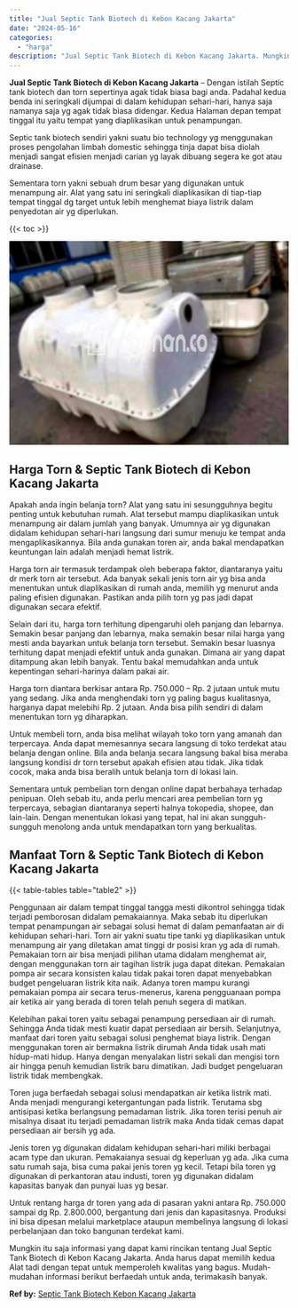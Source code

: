 ```yaml
---
title: "Jual Septic Tank Biotech di Kebon Kacang Jakarta"
date: "2024-05-16"
categories: 
  - "harga"
description: "Jual Septic Tank Biotech di Kebon Kacang Jakarta. Mungkin itu saja informasi yang dapat kami rincikan tentang Jual Septic Tank Biotech di Kebon Kacang Jakart..."
---
```


**Jual Septic Tank Biotech di Kebon Kacang Jakarta** – Dengan istilah Septic tank biotech dan torn sepertinya agak tidak biasa bagi anda. Padahal kedua benda ini seringkali dijumpai di dalam kehidupan sehari-hari, hanya saja namanya saja yg agak tidak biasa didengar. Kedua Halaman depan tempat tinggal itu yaitu tempat yang diaplikasikan untuk penampungan.

Septic tank biotech sendiri yakni suatu bio technology yg menggunakan proses pengolahan limbah domestic sehingga tinja dapat bisa diolah menjadi sangat efisien menjadi carian yg layak dibuang segera ke got atau drainase.

Sementara torn yakni sebuah drum besar yang digunakan untuk menampung air. Alat yang satu ini seringkali diaplikasikan di tiap-tiap tempat tinggal dg target untuk lebih menghemat biaya listrik dalam penyedotan air yg diperlukan.

{{< toc >}}

![Jual Septic Tank Biotech di Kebon Kacang Jakarta](/images/jual-bio-septictank-34.png)

## Harga Torn & Septic Tank Biotech di Kebon Kacang Jakarta

Apakah anda ingin belanja torn? Alat yang satu ini sesungguhnya begitu penting untuk kebutuhan rumah. Alat tersebut mampu diaplikasikan untuk menampung air dalam jumlah yang banyak. Umumnya air yg digunakan didalam kehidupan sehari-hari langsung dari sumur menuju ke tempat anda mengaplikasikannya. Bila anda gunakan toren air, anda bakal mendapatkan keuntungan lain adalah menjadi hemat listrik.

Harga torn air termasuk terdampak oleh beberapa faktor, diantaranya yaitu dr merk torn air tersebut. Ada banyak sekali jenis torn air yg bisa anda menentukan untuk diaplikasikan di rumah anda, memilih yg menurut anda paling efisien digunakan. Pastikan anda pilih torn yg pas jadi dapat digunakan secara efektif.

Selain dari itu, harga torn terhitung dipengaruhi oleh panjang dan lebarnya. Semakin besar panjang dan lebarnya, maka semakin besar nilai harga yang mesti anda bayarkan untuk belanja torn tersebut. Semakin besar luasnya terhitung dapat menjadi efektif untuk anda gunakan. Dimana air yang dapat ditampung akan lebih banyak. Tentu bakal memudahkan anda untuk kepentingan sehari-harinya dalam pakai air.

Harga torn diantara berkisar antara Rp. 750.000 – Rp. 2 jutaan untuk mutu yang sedang. Jika anda menghendaki torn yg paling bagus kualitasnya, harganya dapat melebihi Rp. 2 jutaan. Anda bisa pilih sendiri di dalam menentukan torn yg diharapkan.

Untuk membeli torn, anda bisa melihat wilayah toko torn yang amanah dan terpercaya. Anda dapat memesannya secara langsung di toko terdekat atau belanja dengan online. Bila anda belanja secara langsung bakal bisa meraba langsung kondisi dr torn tersebut apakah efisien atau tidak. Jika tidak cocok, maka anda bisa beralih untuk belanja torn di lokasi lain.

Sementara untuk pembelian torn dengan online dapat berbahaya terhadap penipuan. Oleh sebab itu, anda perlu mencari area pembelian torn yg terpercaya, sebagian diantaranya seperti halnya tokopedia, shopee, dan lain-lain. Dengan menentukan lokasi yang tepat, hal ini akan sungguh-sungguh menolong anda untuk mendapatkan torn yang berkualitas.

## Manfaat Torn & Septic Tank Biotech di Kebon Kacang Jakarta

{{< table-tables table="table2" >}}

Penggunaan air dalam tempat tinggal tangga mesti dikontrol sehingga tidak terjadi pemborosan didalam pemakaiannya. Maka sebab itu diperlukan tempat penampungan air sebagai solusi hemat di dalam pemanfaatan air di kehidupan sehari-hari. Torn air yakni suatu tipe tanki yg diaplikasikan untuk menampung air yang diletakan amat tinggi dr posisi kran yg ada di rumah. Pemakaian torn air bisa menjadi pilihan utama didalam menghemat air, dengan menggunakan torn air tagihan listrik juga dapat ditekan. Pemakaian pompa air secara konsisten kalau tidak pakai toren dapat menyebabkan budget pengeluaran listrik kita naik. Adanya toren mampu kurangi pemakaian pompa air secara terus-menerus, karena pengguanaan pompa air ketika air yang berada di toren telah penuh segera di matikan.

Kelebihan pakai toren yaitu sebagai penampung persediaan air di rumah. Sehingga Anda tidak mesti kuatir dapat persediaan air bersih. Selanjutnya, manfaat dari toren yaitu sebagai solusi penghemat biaya listrik. Dengan menggunakan toren air bermakna listrik dirumah Anda tidak usah mati hidup-mati hidup. Hanya dengan menyalakan listri sekali dan mengisi torn air hingga penuh kemudian listrik baru dimatikan. Jadi budget pengeluaran listrik tidak membengkak.

Toren juga berfaedah sebagai solusi mendapatkan air ketika listrik mati. Anda menjadi mengurangi ketergantungan pada listrik. Terutama sbg antisipasi ketika berlangsung pemadaman listrik. Jika toren terisi penuh air misalnya disaat itu terjadi pemadaman listrik maka Anda tidak cemas dapat persediaan air bersih yg ada.

Jenis toren yg digunakan didalam kehidupan sehari-hari miliki berbagai acam type dan ukuran. Pemakaianya sesuai dg keperluan yg ada. Jika cuma satu rumah saja, bisa cuma pakai jenis toren yg kecil. Tetapi bila toren yg digunakan di perkantoran atau industi, toren yg digunakan didalam kapasitas banyak dan punyai luas yg besar.

Untuk rentang harga dr toren yang ada di pasaran yakni antara Rp. 750.000 sampai dg Rp. 2.800.000, bergantung dari jenis dan kapasitasnya. Produksi ini bisa dipesan melalui marketplace ataupun membelinya langsung di lokasi perbelanjaan dan toko bangunan terdekat kami.

Mungkin itu saja informasi yang dapat kami rincikan tentang Jual Septic Tank Biotech di Kebon Kacang Jakarta. Anda harus dapat memilih kedua Alat tadi dengan tepat untuk memperoleh kwalitas yang bagus. Mudah-mudahan informasi berikut berfaedah untuk anda, terimakasih banyak.

**Ref by:** [Septic Tank Biotech Kebon Kacang Jakarta](https://id.wikipedia.org/wiki/Septic)
